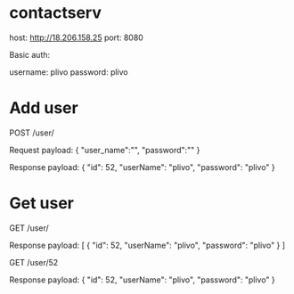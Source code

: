 # contactserv

host: http://18.206.158.25
port: 8080

Basic auth: 

username: plivo
password: plivo

# Add user
POST /user/

Request payload: {
	"user_name":"",
	"password":""
}

Response payload: {
    "id": 52,
    "userName": "plivo",
    "password": "plivo"
}

# Get user
GET /user/

Response payload: [
    {
        "id": 52,
        "userName": "plivo",
        "password": "plivo"
    }
]

GET /user/52

Response payload: {
    "id": 52,
    "userName": "plivo",
    "password": "plivo"
}
